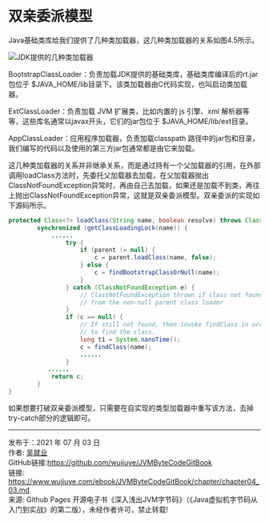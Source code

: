 # 双亲委派模型

Java基础类库给我们提供了几种类加载器，这几种类加载器的关系如图4.5所示。

![JDK提供的几种类加载器](images/chapter04-03-01.jpg) 

BootstrapClassLoader：负责加载JDK提供的基础类库，基础类库编译后的rt.jar包位于 $JAVA_HOME/lib目录下。该类加载器由C代码实现，也叫启动类加载器。

ExtClassLoader：负责加载 JVM 扩展类，比如内置的 js 引擎、xml 解析器等等，这些库名通常以javax开头，它们的jar包位于 $JAVA_HOME/lib/ext目录。

 AppClassLoader：应用程序加载器，负责加载classpath 路径中的jar包和目录，我们编写的代码以及使用的第三方jar包通常都是由它来加载。

这几种类加载器的关系并非继承关系，而是通过持有一个父加载器的引用，在外部调用loadClass方法时，先委托父加载器去加载，在父加载器抛出ClassNotFoundException异常时，再由自己去加载，如果还是加载不到类，再往上抛出ClassNotFoundException异常，这就是双亲委派模型。双亲委派的实现如下源码所示。

```java
protected Class<?> loadClass(String name, boolean resolve) throws ClassNotFoundException{
        synchronized (getClassLoadingLock(name)) {
            ......
                try {
                    if (parent != null) {
                        c = parent.loadClass(name, false);
                    } else {
                        c = findBootstrapClassOrNull(name);
                    }
                } catch (ClassNotFoundException e) {
                    // ClassNotFoundException thrown if class not found
                    // from the non-null parent class loader
                }
                if (c == null) {
                    // If still not found, then invoke findClass in order
                    // to find the class.
                    long t1 = System.nanoTime();
                    c = findClass(name);
                    ......
                }
           ......
            return c;
        }
}
```

如果想要打破双亲委派模型，只需要在自实现的类型加载器中重写该方法，去掉try-catch部分的逻辑即可。

---

发布于：2021 年 07 月 03 日<br>作者: [吴就业](https://www.wujiuye.com/)<br>GitHub链接:https://github.com/wujiuye/JVMByteCodeGitBook<br>链接: https://www.wujiuye.com/ebook/JVMByteCodeGitBook/chapter/chapter04_03.md<br>来源: Github Pages 开源电子书《深入浅出JVM字节码》（《Java虚拟机字节码从入门到实战》的第二版），未经作者许可，禁止转载!<br>